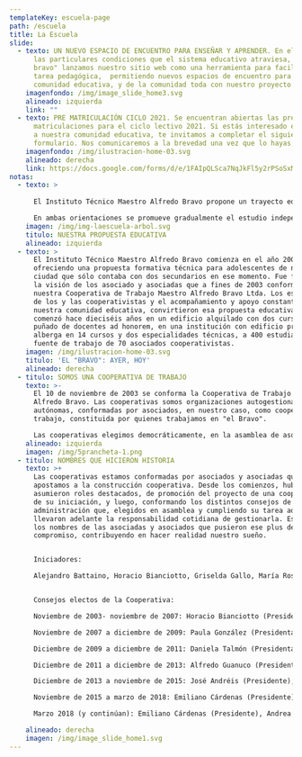 ```yaml
---
templateKey: escuela-page
path: /escuela
title: La Escuela
slide:
  - texto: UN NUEVO ESPACIO DE ENCUENTRO PARA ENSEÑAR Y APRENDER. En el contexto de
      las particulares condiciones que el sistema educativo atraviesa, desde "el
      bravo" lanzamos nuestro sitio web como una herramienta para facilitar la
      tarea pedagógica,  permitiendo nuevos espacios de encuentro para nuestra
      comunidad educativa, y de la comunidad toda con nuestro proyecto.
    imagenfondo: /img/image_slide_home3.svg
    alineado: izquierda
    link: ""
  - texto: PRE MATRICULACIÓN CICLO 2021. Se encuentran abiertas las pre
      matriculaciones para el ciclo lectivo 2021. Si estás interesado en sumarte
      a nuestra comunidad educativa, te invitamos a completar el siguiente
      formulario. Nos comunicaremos a la brevedad una vez que lo hayas enviado.
    imagenfondo: /img/ilustracion-home-03.svg
    alineado: derecha
    link: https://docs.google.com/forms/d/e/1FAIpQLSca7NqJkFl5y2rPSoSxMrPSD--57uBjpjUODdP4rXmy3Z_pKQ/viewform?vc=0&c=0&w=1&flr=0&gxids=7757
notas:
  - texto: >
      
      El Instituto Técnico Maestro Alfredo Bravo propone un trayecto educativo técnico de siete años de duración. Como unidad pedagógica y organizativa nuestra propuesta educativa está constituida por dos Ciclos, siendo el primero de ellos Básico (Primer Ciclo) de tres años de duración y el Segundo Ciclo, de cuatro años de duración, con dos orientaciones: Maestro Mayor de Obras (MMO) e Industria de Procesos (IP).

      En ambas orientaciones se promueve gradualmente el estudio independiente que contribuye al trabajo autogestivo como también se favorecen las prácticas colaborativas, cooperativas y solidarias. Se pone especial énfasis en la correspondencia y articulación teórico-práctica en aras al desarrollo y adquisición de capacidades específicas para el futuro desempeño del técnico
    imagen: /img/img-laescuela-arbol.svg
    titulo: NUESTRA PROPUESTA EDUCATIVA
    alineado: izquierda
  - texto: >
      El Instituto Técnico Maestro Alfredo Bravo comienza en el año 2004
      ofreciendo una propuesta formativa técnica para adolescentes de nuestra
      ciudad que sólo contaba con dos secundarios en ese momento. Fue fruto de
      la visión de los asociado y asociadas que a fines de 2003 conformaron
      nuestra Cooperativa de Trabajo Maestro Alfredo Bravo Ltda. Los esfuerzos
      de los y las cooperativistas y el acompañamiento y apoyo constante de la
      nuestra comunidad educativa, convirtieron esa propuesta educativa que
      comenzó hace dieciséis años en un edificio alquilado con dos cursos y un
      puñado de docentes ad honorem, en una institución con edificio propio que
      alberga en 14 cursos y dos especialidades técnicas, a 400 estudiantes y es
      fuente de trabajo de 70 asociados cooperativistas.
    imagen: /img/ilustracion-home-03.svg
    titulo: 'EL "BRAVO": AYER, HOY'
    alineado: derecha
  - titulo: SOMOS UNA COOPERATIVA DE TRABAJO
    texto: >-
      El 10 de noviembre de 2003 se conforma la Cooperativa de Trabajo Maestro
      Alfredo Bravo. Las cooperativas somos organizaciones autogestionadas y
      autónomas, conformadas por asociados, en nuestro caso, como cooperativa de
      trabajo, constituida por quienes trabajamos en "el Bravo".

      Las cooperativas elegimos democráticamente, en la asamblea de asociados, el órgano máximo de decisión de nuestra organización, un consejo de administración que se ocupa de la gestión de la Cooperativa y de las decisiones cotidianas que la llevan adelante. Las cooperativas están regidas por los valores cooperativos: ayuda mutua, igualdad, equidad, responsabilidad, democracia y solidaridad. Fue a través de ellos que nuestra Cooperativa logró en estos casi dieciséis años de vida, concretar su proyecto educativo de una escuela técnica de nivel medio y del edificio propio. Hoy seguimos proyectando nuevas ideas con el fin de ofrecerle a la comunidad nuevos espacios educativos y de formación técnica.
    alineado: izquierda
    imagen: /img/5prancheta-1.png
  - titulo: NOMBRES QUE HICIERON HISTORIA
    texto: >+
      Las cooperativas estamos conformadas por asociados y asociadas que
      apostamos a la construcción cooperativa. Desde los comienzos, hubo quienes
      asumieron roles destacados, de promoción del proyecto de una cooperativa y
      de su iniciación, y luego, conformando los distintos consejos de
      administración que, elegidos en asamblea y cumpliendo su tarea ad honorem,
      llevaron adelante la responsabilidad cotidiana de gestionarla. Estos son
      los nombres de las asociadas y asociados que pusieron ese plus de
      compromiso, contribuyendo en hacer realidad nuestro sueño.


      Iniciadores: 

      Alejandro Battaino, Horacio Bianciotto, Griselda Gallo, María Rosa Jáuregui, Ana Celia Pousa y César Quinteros


      Consejos electos de la Cooperativa: 

      Noviembre de 2003- noviembre de 2007: Horacio Bianciotto (Presidente), César Quinteros (Secretario), María Rosa Jáuregui (Tesorera) y Alejandro Battaino (Síndico)

      Noviembre de 2007 a diciembre de 2009: Paula González (Presidenta), Guillermo Pizarro (Secretario), Alejandro Battaino (Tesorero) y Ana Echenique (Síndica).

      Diciembre de 2009 a diciembre de 2011: Daniela Talmón (Presidenta), César Quinteros (Secretario), Lorena Benavídez (Tesorera) y Lula Fernández (Síndico).

      Diciembre de 2011 a diciembre de 2013: Alfredo Guanuco (Presidente), Laura Maero (Secretaria), Verónica Vélez (Tesorera) y Mariela Torres (Síndica)

      Diciembre de 2013 a noviembre de 2015: José Andréis (Presidente), Valeria Restelli (Secretaria), Paula González (Tesorera) y Gabriel Martínez (Síndico)

      Noviembre de 2015 a marzo de 2018: Emiliano Cárdenas (Presidente), César Quinteros (Secretario), Raquel Cabral (Tesorera) y Joaquín Battaino (Síndico)

      Marzo 2018 (y continúan): Emiliano Cárdenas (Presidente), Andrea Guevara (Secretaria), César Quinteros (Tesorero) y Guillermo Bernabé (Síndico).

    alineado: derecha
    imagen: /img/image_slide_home1.svg
---
```

